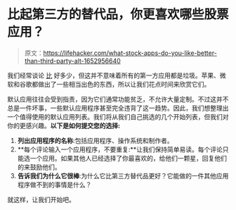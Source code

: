 # 比起第三方的替代品，你更喜欢哪些股票应用？

> 原文：<https://lifehacker.com/what-stock-apps-do-you-like-better-than-third-party-alt-1652956640>

我们经常谈论 [比](https://lifehacker.com/third-party-apps-that-are-better-than-the-official-coun-1582242852) 好多少，但这并不意味着所有的第一方应用都是垃圾。苹果、微软和谷歌都做出了一些相当出色的东西，所以让我们花点时间来欣赏它们。



默认应用往往会受到指责，因为它们通常功能贫乏，不允许大量定制。不过这并不总是一件坏事，一些默认应用程序甚至完全违背了这一趋势。因此，我们想整理出一个值得使用的默认应用列表。我们将从我们自己挑选的几个开始列表，但我们对你的更感兴趣。**以下是如何提交您的选择:**

1.  **列出应用程序的名称**:包括应用程序、操作系统和制作者。
2.  **每个评论输入一个应用程序，不要重复:**让我们保持简单易读。每个评论只能选一个应用。如果其他人已经选择了你最喜欢的，给他们一颗星，回复他们的来鼓励他们。
3.  **告诉我们为什么它很棒**:为什么它比第三方替代品更好？它能做的一件其他应用程序做不到的事情是什么？

就这样，让我们开始吧。